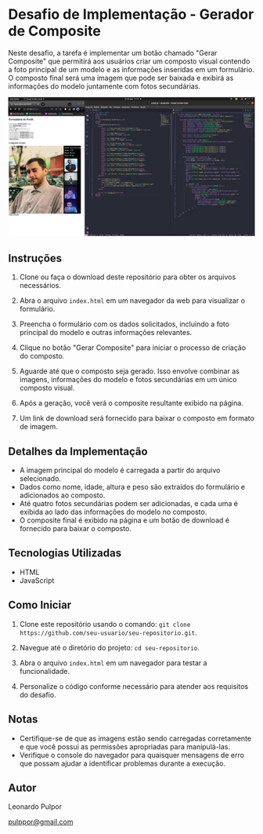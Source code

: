 # Desafio de Implementação - Gerador de Composite

Neste desafio, a tarefa é implementar um botão chamado "Gerar Composite" que permitirá aos usuários criar um composto visual contendo a foto principal de um modelo e as informações inseridas em um formulário. O composto final será uma imagem que pode ser baixada e exibirá as informações do modelo juntamente com fotos secundárias.

![Exemplo de Imagem](imgs/captura.png)


## Instruções

1. Clone ou faça o download deste repositório para obter os arquivos necessários.

2. Abra o arquivo `index.html` em um navegador da web para visualizar o formulário.

3. Preencha o formulário com os dados solicitados, incluindo a foto principal do modelo e outras informações relevantes.

4. Clique no botão "Gerar Composite" para iniciar o processo de criação do composto.

5. Aguarde até que o composto seja gerado. Isso envolve combinar as imagens, informações do modelo e fotos secundárias em um único composto visual.

6. Após a geração, você verá o composite resultante exibido na página.

7. Um link de download será fornecido para baixar o composto em formato de imagem.

## Detalhes da Implementação

- A imagem principal do modelo é carregada a partir do arquivo selecionado.
- Dados como nome, idade, altura e peso são extraídos do formulário e adicionados ao composto.
- Até quatro fotos secundárias podem ser adicionadas, e cada uma é exibida ao lado das informações do modelo no composto.
- O composite final é exibido na página e um botão de download é fornecido para baixar o composto.

## Tecnologias Utilizadas

- HTML
- JavaScript

## Como Iniciar

1. Clone este repositório usando o comando: `git clone https://github.com/seu-usuario/seu-repositorio.git`.

2. Navegue até o diretório do projeto: `cd seu-repositorio`.

3. Abra o arquivo `index.html` em um navegador para testar a funcionalidade.

4. Personalize o código conforme necessário para atender aos requisitos do desafio.

## Notas

- Certifique-se de que as imagens estão sendo carregadas corretamente e que você possui as permissões apropriadas para manipulá-las.
- Verifique o console do navegador para quaisquer mensagens de erro que possam ajudar a identificar problemas durante a execução.

## Autor

Leonardo Pulpor

pulppor@gmail.com
